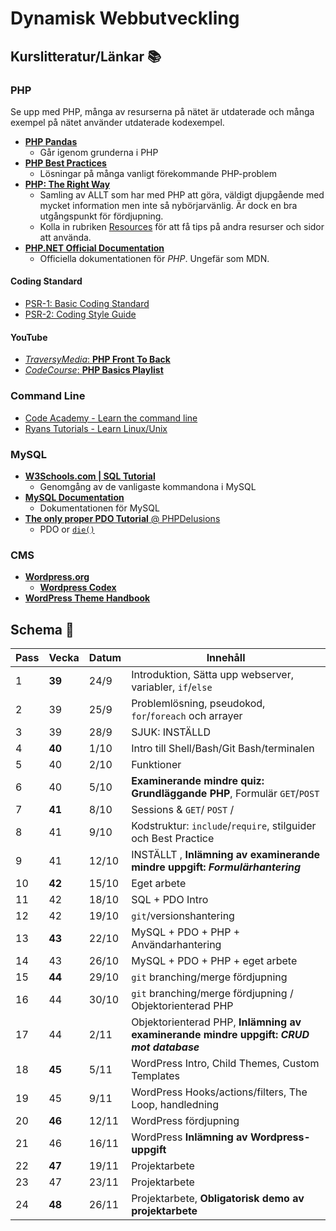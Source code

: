 # Dynamisk Webbutveckling

## Kurslitteratur/Länkar :books:

### PHP

Se upp med PHP, många av resurserna på nätet är utdaterade och många exempel på nätet använder utdaterade kodexempel.

* [__PHP Pandas__](https://daylerees.com/php-pandas/)  
    - Går igenom grunderna i PHP
* [__PHP Best Practices__](https://phpbestpractices.org/)
    - Lösningar på många vanligt förekommande PHP-problem
* [__PHP: The Right Way__](http://www.phptherightway.com/)
    - Samling av ALLT som har med PHP att göra, väldigt djupgående med mycket information men inte så nybörjarvänlig. Är dock en bra utgångspunkt för fördjupning.
    - Kolla in rubriken [Resources](http://www.phptherightway.com/#resources) för att få tips på andra resurser och sidor att använda.
* [__PHP.NET Official Documentation__](http://php.net/)
    - Officiella dokumentationen för _PHP_. Ungefär som MDN.

#### Coding Standard

* [PSR-1: Basic Coding Standard](https://www.php-fig.org/psr/psr-1/)
* [PSR-2: Coding Style Guide](https://www.php-fig.org/psr/psr-2/)

#### YouTube

* [_TraversyMedia_: __PHP Front To Back__](https://www.youtube.com/watch?v=oJbfyzaA2QA)
* [_CodeCourse_: __PHP Basics Playlist__](https://www.youtube.com/playlist?list=PLfdtiltiRHWHjTPiFDRdTOPtSyYfz3iLW)

### Command Line

* [Code Academy - Learn the command line](https://www.codecademy.com/learn/learn-the-command-line)
* [Ryans Tutorials - Learn Linux/Unix](https://ryanstutorials.net/linuxtutorial/)

### MySQL

* [__W3Schools.com | SQL Tutorial__](https://www.w3schools.com/sql/)
    - Genomgång av de vanligaste kommandona i MySQL
* [__MySQL Documentation__](https://dev.mysql.com/doc/refman/5.7/en/)
    - Dokumentationen för MySQL
* [__The only proper PDO Tutorial__ @ PHPDelusions](https://phpdelusions.net/pdo)
    - PDO or [`die()`](http://php.net/manual/en/function.die.php)

### CMS

* [__Wordpress.org__](https://wordpress.org/)
    - [__Wordpress Codex__](https://codex.wordpress.org/)
* [__WordPress Theme Handbook__](https://developer.wordpress.org/themes/getting-started/)    

## Schema :calendar:

| Pass  | Vecka     | Datum   | Innehåll                                                                        |
|-------|-------    |---------|---------------------------------------------------------------------------------|
| 1     | **39**    | 24/9    | Introduktion, Sätta upp webserver, variabler, `if`/`else`                       |
| 2     | 39        | 25/9    | Problemlösning, pseudokod, `for`/`foreach` och arrayer                          |   
| 3     | 39        | 28/9    | SJUK: INSTÄLLD                                                                  |
| 4     | **40**    | 1/10    | Intro till Shell/Bash/Git Bash/terminalen                                       |
| 5     | 40        | 2/10    | Funktioner                                                                      |
| 6     | 40        | 5/10    | **Examinerande mindre quiz: Grundläggande PHP**, Formulär `GET`/`POST`          |
| 7     | **41**    | 8/10    | Sessions & `GET`/ `POST` /                                                      |
| 8     | 41        | 9/10    | Kodstruktur: `include`/`require`, stilguider och Best Practice                  |
| 9     | 41        | 12/10   | INSTÄLLT , **Inlämning av examinerande mindre uppgift: _Formulärhantering_**  |
| 10    | **42**    | 15/10   | Eget arbete                                                               |
| 11    | 42        | 18/10   | SQL + PDO Intro                             |
| 12    | 42        | 19/10   | `git`/versionshantering                            |
| 13    | **43**    | 22/10   | MySQL + PDO + PHP + Användarhantering                                                              |
| 14    | 43        | 26/10   | MySQL + PDO + PHP + eget arbete                                                      |
| 15    | **44**    | 29/10   | `git` branching/merge fördjupning |                                                       |
| 16    | 44        | 30/10   | `git` branching/merge fördjupning / Objektorienterad PHP                                                            |
| 17    | 44        | 2/11    | Objektorienterad PHP, **Inlämning av examinerande mindre uppgift: _CRUD mot database_** |
| 18    | **45**    | 5/11    | WordPress Intro, Child Themes, Custom Templates                                                                |
| 19    | 45        | 9/11    | WordPress Hooks/actions/filters, The Loop, handledning                                                        |
| 20    | **46**    | 12/11   | WordPress fördjupning                                                    |
| 21    | 46        | 16/11   | WordPress **Inlämning av Wordpress-uppgift**                                    |
| 22    | **47**    | 19/11   | Projektarbete                                                                   |
| 23    | 47        | 23/11   | Projektarbete                                                                   |
| 24    | **48**    | 26/11   | Projektarbete, **Obligatorisk demo av projektarbete**                           |
